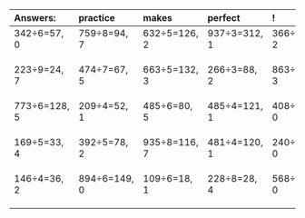 | Answers: | practice | makes | perfect | ! |
| :--- | :--- | :--- | :--- | :--- |
| 342÷6=57, 0 | 759÷8=94, 7 | 632÷5=126, 2 | 937÷3=312, 1 | 366÷4=91, 2 | 
|   |   |   |   |   | 
|   |   |   |   |   | 
|   |   |   |   |   | 
| 223÷9=24, 7 | 474÷7=67, 5 | 663÷5=132, 3 | 266÷3=88, 2 | 863÷4=215, 3 | 
|   |   |   |   |   | 
|   |   |   |   |   | 
|   |   |   |   |   | 
| 773÷6=128, 5 | 209÷4=52, 1 | 485÷6=80, 5 | 485÷4=121, 1 | 408÷6=68, 0 | 
|   |   |   |   |   | 
|   |   |   |   |   | 
|   |   |   |   |   | 
| 169÷5=33, 4 | 392÷5=78, 2 | 935÷8=116, 7 | 481÷4=120, 1 | 240÷8=30, 0 | 
|   |   |   |   |   | 
|   |   |   |   |   | 
|   |   |   |   |   | 
| 146÷4=36, 2 | 894÷6=149, 0 | 109÷6=18, 1 | 228÷8=28, 4 | 568÷4=142, 0 | 
|   |   |   |   |   | 
|   |   |   |   |   | 
|   |   |   |   |   | 
